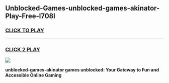 
## Unblocked-Games-unblocked-games-akinator-Play-Free-l708l
<h3>
<a href="https://premium76.site?title=unblocked-games-akinator&ref=17A">CLICK TO PLAY</a></h3>
<hr>

<h3>
<a href="https://premium76.site?title=unblocked-games-akinator&ref=17A">CLICK 2 PLAY</a>
  
</h3>

<a href="https://premium76.site?title=unblocked-games-akinator&ref=17A"><img src="https://clearcache.store/games.png"></a>


**unblocked-games-akinator games unblocked: Your Gateway to Fun and Accessible Online Gaming**
